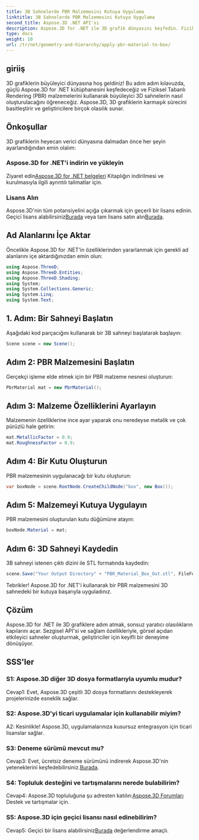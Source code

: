 ```yaml
---
title: 3B Sahnelerde PBR Malzemesini Kutuya Uygulama
linktitle: 3B Sahnelerde PBR Malzemesini Kutuya Uygulama
second_title: Aspose.3D .NET API'si
description: Aspose.3D for .NET ile 3D grafik dünyasını keşfedin. Fiziksel Tabanlı İşleme malzemelerini kullanarak zahmetsizce sürükleyici sahneler oluşturun.
type: docs
weight: 10
url: /tr/net/geometry-and-hierarchy/apply-pbr-material-to-box/
---
```

## giriiş

3D grafiklerin büyüleyici dünyasına hoş geldiniz! Bu adım adım kılavuzda, güçlü Aspose.3D for .NET kütüphanesini keşfedeceğiz ve Fiziksel Tabanlı Rendering (PBR) malzemelerini kullanarak büyüleyici 3D sahnelerin nasıl oluşturulacağını öğreneceğiz. Aspose.3D, 3D grafiklerin karmaşık sürecini basitleştirir ve geliştiricilere birçok olasılık sunar.

## Önkoşullar

3D grafiklerin heyecan verici dünyasına dalmadan önce her şeyin ayarlandığından emin olalım:

### Aspose.3D for .NET'i indirin ve yükleyin

 Ziyaret edin[Aspose.3D for .NET belgeleri](https://reference.aspose.com/3d/net/) Kitaplığın indirilmesi ve kurulmasıyla ilgili ayrıntılı talimatlar için.

### Lisans Alın

 Aspose.3D'nin tüm potansiyelini açığa çıkarmak için geçerli bir lisans edinin. Geçici lisans alabilirsiniz[Burada](https://purchase.aspose.com/temporary-license/) veya tam lisans satın alın[Burada](https://purchase.aspose.com/buy).

## Ad Alanlarını İçe Aktar

Öncelikle Aspose.3D for .NET'in özelliklerinden yararlanmak için gerekli ad alanlarını içe aktardığınızdan emin olun:

```csharp
using Aspose.ThreeD;
using Aspose.ThreeD.Entities;
using Aspose.ThreeD.Shading;
using System;
using System.Collections.Generic;
using System.Linq;
using System.Text;
```

## 1. Adım: Bir Sahneyi Başlatın

Aşağıdaki kod parçacığını kullanarak bir 3B sahneyi başlatarak başlayın:

```csharp
Scene scene = new Scene();
```

## Adım 2: PBR Malzemesini Başlatın

Gerçekçi işleme elde etmek için bir PBR malzeme nesnesi oluşturun:

```csharp
PbrMaterial mat = new PbrMaterial();
```

## Adım 3: Malzeme Özelliklerini Ayarlayın

Malzemenin özelliklerine ince ayar yaparak onu neredeyse metalik ve çok pürüzlü hale getirin:

```csharp
mat.MetallicFactor = 0.9;
mat.RoughnessFactor = 0.9;
```

## Adım 4: Bir Kutu Oluşturun

PBR malzemesinin uygulanacağı bir kutu oluşturun:

```csharp
var boxNode = scene.RootNode.CreateChildNode("box", new Box());
```

## Adım 5: Malzemeyi Kutuya Uygulayın

PBR malzemesini oluşturulan kutu düğümüne atayın:

```csharp
boxNode.Material = mat;
```

## Adım 6: 3D Sahneyi Kaydedin

3B sahneyi istenen çıktı dizini ile STL formatında kaydedin:

```csharp
scene.Save("Your Output Directory" + "PBR_Material_Box_Out.stl", FileFormat.STLASCII);
```

Tebrikler! Aspose.3D for .NET'i kullanarak bir PBR malzemesini 3D sahnedeki bir kutuya başarıyla uyguladınız.

## Çözüm

Aspose.3D for .NET ile 3D grafiklere adım atmak, sonsuz yaratıcı olasılıkların kapılarını açar. Sezgisel API'si ve sağlam özellikleriyle, görsel açıdan etkileyici sahneler oluşturmak, geliştiriciler için keyifli bir deneyime dönüşüyor.

## SSS'ler

### S1: Aspose.3D diğer 3D dosya formatlarıyla uyumlu mudur?

Cevap1: Evet, Aspose.3D çeşitli 3D dosya formatlarını destekleyerek projelerinizde esneklik sağlar.

### S2: Aspose.3D'yi ticari uygulamalar için kullanabilir miyim?

A2: Kesinlikle! Aspose.3D, uygulamalarınıza kusursuz entegrasyon için ticari lisanslar sağlar.

### S3: Deneme sürümü mevcut mu?

Cevap3: Evet, ücretsiz deneme sürümünü indirerek Aspose.3D'nin yeteneklerini keşfedebilirsiniz.[Burada](https://releases.aspose.com/).

### S4: Topluluk desteğini ve tartışmalarını nerede bulabilirim?

 Cevap4: Aspose.3D topluluğuna şu adresten katılın:[Aspose.3D Forumları](https://forum.aspose.com/c/3d/18) Destek ve tartışmalar için.

### S5: Aspose.3D için geçici lisansı nasıl edinebilirim?

 Cevap5: Geçici bir lisans alabilirsiniz[Burada](https://purchase.aspose.com/temporary-license/) değerlendirme amaçlı.